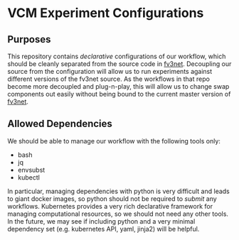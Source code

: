 # VCM Experiment Configurations

## Purposes

This repository contains *declarative* configurations of our workflow, which should be cleanly separated from the source code in [fv3net]. Decoupling our source from the configuration will allow us to run experiments against different versions of the fv3net source. As the workflows in that repo become more decoupled and plug-n-play, this will allow us to change swap components out easily without being bound to the current master version of [fv3net].

## Allowed Dependencies

We should be able to manage our workflow with the following tools only:
- bash
- jq
- envsubst
- kubectl

In particular, managing dependencies with python is very difficult and leads to giant docker images, so python should not be required to *submit* any workflows. Kubernetes provides a very rich declarative framework for managing computational resources, so we should not need any other tools. In the future, we may see if including python and a very minimal dependency set (e.g. kubernetes API, yaml, jinja2) will be helpful. 

[fv3net]: https://github.com/VulcanClimateModeling/fv3net